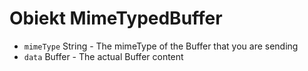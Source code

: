 # Obiekt MimeTypedBuffer

* `mimeType` String - The mimeType of the Buffer that you are sending
* `data` Buffer - The actual Buffer content